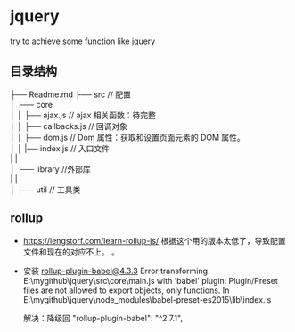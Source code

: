 # jquery

try to achieve some function like jquery

## 目录结构

├── Readme.md
├── src // 配置  
│ ├── core  
│ │ ├── ajax.js // ajax 相关函数：待完整  
│ │ ├── callbacks.js // 回调对象  
│ │ ├── dom.js // Dom 属性：获取和设置页面元素的 DOM 属性。  
│ │ |── index.js // 入口文件  
| |  
│ ├── library //外部库  
| |  
│ ├── util // 工具类

## rollup

- https://lengstorf.com/learn-rollup-js/ 根据这个用的版本太低了，导致配置文件和现在的对应不上。
  。

- 安装 rollup-plugin-babel@4.3.3
  Error transforming E:\mygithub\jquery\src\core\main.js with 'babel' plugin: Plugin/Preset files are not allowed to export objects, only functions. In E:\mygithub\jquery\node_modules\babel-preset-es2015\lib\index.js

  解决：降级回 "rollup-plugin-babel": "^2.7.1",
